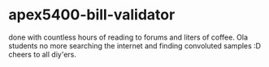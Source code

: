 # apex5400-bill-validator
done with countless hours of reading to forums and liters of coffee. Ola students no more searching the internet
and finding convoluted samples :D cheers to all diy'ers.
